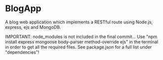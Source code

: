 # BlogApp
A blog web application which implements a RESTful route using Node.js, express, ejs and MongoDB.

IMPORTANT: node_modules is not included in the final commit... Use "npm install express mongoose body-parser method-override ejs"
in the terminal in order to get all the required files. See package.json for a full list under "dependencies"!
